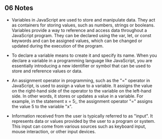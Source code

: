 ## 06 Notes

- Variables in JavaScript are used to store and manipulate data. They act as containers for storing values, such as numbers, strings or booleans. Variables provide a way to reference and access data throughout a JavaScript program. They can be declared using the var, let, or const keywords and can be assigned values, which can be changed or updated during the execution of the program.

- To declare a variable means to create it and specify its name. When you declare a variable in a programming language like JavaScript, you are essentially introducing a new identifier or symbol that can be used to store and reference values or data. 

- An assignment operator in programming, such as the "=" operator in JavaScript, is used to assign a value to a variable. It assigns the value on the right-hand side of the operator to the variable on the left-hand side. In other words, it stores or updates a value in a variable. For example, in the statement x = 5;, the assignment operator "=" assigns the value 5 to the variable "x". 

- Information received from the user is typically referred to as "input". It represents data or values provided by the user to a program or system. This input can come from various sources such as keyboard input, mouse interaction, or other input devices. 